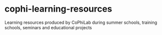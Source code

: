 # cophi-learning-resources
Learning resources produced by CoPhiLab during summer schools, training schools, seminars and educational projects
